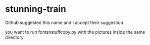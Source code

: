 # stunning-train
Github suggested this name and I accept their suggestion

you want to run fontsnstuffcopy.py with the pictures inside the same directory.
